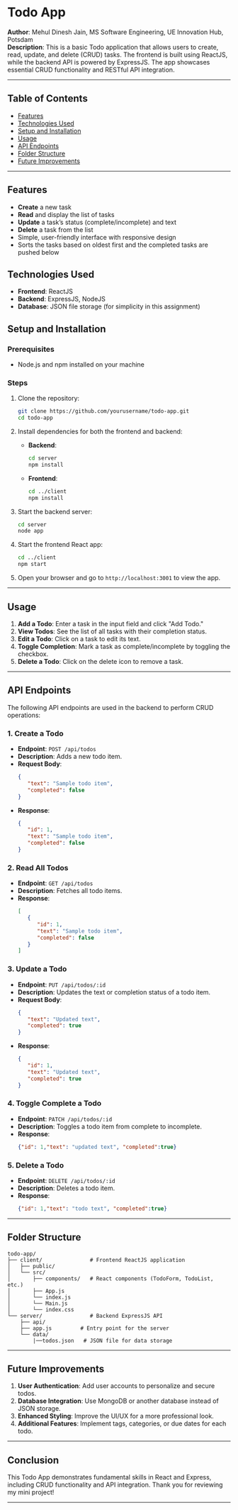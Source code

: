 # Todo App

**Author**: Mehul Dinesh Jain, MS Software Engineering, UE Innovation Hub, Potsdam  
**Description**: This is a basic Todo application that allows users to create, read, update, and delete (CRUD) tasks. The frontend is built using ReactJS, while the backend API is powered by ExpressJS. The app showcases essential CRUD functionality and RESTful API integration.

---

## Table of Contents
- [Features](#features)
- [Technologies Used](#technologies-used)
- [Setup and Installation](#setup-and-installation)
- [Usage](#usage)
- [API Endpoints](#api-endpoints)
- [Folder Structure](#folder-structure)
- [Future Improvements](#future-improvements)

---

## Features

- **Create** a new task
- **Read** and display the list of tasks
- **Update** a task’s status (complete/incomplete) and text
- **Delete** a task from the list
- Simple, user-friendly interface with responsive design
- Sorts the tasks based on oldest first and the completed tasks are pushed below

## Technologies Used

- **Frontend**: ReactJS
- **Backend**: ExpressJS, NodeJS
- **Database**: JSON file storage (for simplicity in this assignment)

## Setup and Installation

### Prerequisites

- Node.js and npm installed on your machine

### Steps

1. Clone the repository:
    ```bash
    git clone https://github.com/yourusername/todo-app.git
    cd todo-app
    ```

2. Install dependencies for both the frontend and backend:

    - **Backend**:
      ```bash
      cd server
      npm install
      ```

    - **Frontend**:
      ```bash
      cd ../client
      npm install
      ```

3. Start the backend server:
    ```bash
    cd server
    node app
    ```

4. Start the frontend React app:
    ```bash
    cd ../client
    npm start
    ```

5. Open your browser and go to `http://localhost:3001` to view the app.

---

## Usage

1. **Add a Todo**: Enter a task in the input field and click "Add Todo."
2. **View Todos**: See the list of all tasks with their completion status.
3. **Edit a Todo**: Click on a task to edit its text.
4. **Toggle Completion**: Mark a task as complete/incomplete by toggling the checkbox.
5. **Delete a Todo**: Click on the delete icon to remove a task.

---

## API Endpoints

The following API endpoints are used in the backend to perform CRUD operations:

### 1. **Create a Todo**
   - **Endpoint**: `POST /api/todos`
   - **Description**: Adds a new todo item.
   - **Request Body**:
      ```json
      {
         "text": "Sample todo item",
         "completed": false
      }
      ```
   - **Response**:
      ```json
      {
         "id": 1,
         "text": "Sample todo item",
         "completed": false
      }
      ```

### 2. **Read All Todos**
   - **Endpoint**: `GET /api/todos`
   - **Description**: Fetches all todo items.
   - **Response**:
      ```json
      [
         {
            "id": 1,
            "text": "Sample todo item",
            "completed": false
         }
      ]
      ```

### 3. **Update a Todo**
   - **Endpoint**: `PUT /api/todos/:id`
   - **Description**: Updates the text or completion status of a todo item.
   - **Request Body**:
      ```json
      {
         "text": "Updated text",
         "completed": true
      }
      ```
   - **Response**:
      ```json
      {
         "id": 1,
         "text": "Updated text",
         "completed": true
      }
      ```

### 4. **Toggle Complete a Todo**
   - **Endpoint**: `PATCH /api/todos/:id`
   - **Description**: Toggles a todo item from complete to incomplete.
   - **Response**:
      ```json
      {"id": 1,"text": "updated text", "completed":true}
      ```


### 5. **Delete a Todo**
   - **Endpoint**: `DELETE /api/todos/:id`
   - **Description**: Deletes a todo item.
   - **Response**:
      ```json
      {"id": 1,"text": "todo text", "completed":true}
      ```

---

## Folder Structure

```
todo-app/
├── client/               # Frontend ReactJS application
│   ├── public/
│   └── src/
│       ├── components/   # React components (TodoForm, TodoList, etc.)
│       ├── App.js
│       └── index.js
│       └── Main.js
│       └── index.css
└── server/               # Backend ExpressJS API
    ├── api/
    ├── app.js         # Entry point for the server
    └── data/
        |──todos.json   # JSON file for data storage
```

---

## Future Improvements

1. **User Authentication**: Add user accounts to personalize and secure todos.
2. **Database Integration**: Use MongoDB or another database instead of JSON storage.
3. **Enhanced Styling**: Improve the UI/UX for a more professional look.
4. **Additional Features**: Implement tags, categories, or due dates for each todo.

---

## Conclusion

This Todo App demonstrates fundamental skills in React and Express, including CRUD functionality and API integration. Thank you for reviewing my mini project!

---